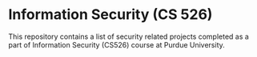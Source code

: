# Information Security (CS 526)

This repository contains a list of security related projects completed as a part of Information Security (CS526)
course at Purdue University.
